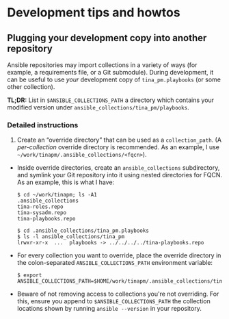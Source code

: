 # Development tips and howtos

## Plugging your development copy into another repository

Ansible repositories may import collections in a variety of ways (for example,
a requirements file, or a Git submodule). During development, it can be useful
to use _your_ development copy of `tina_pm.playbooks` (or some other collection).

**TL;DR:** List in `$ANSIBLE_COLLECTIONS_PATH` a directory which contains
your modified version under `ansible_collections/tina_pm/playbooks`.

### Detailed instructions

1.  Create an “override directory” that can be used as a
    `collection_path`. (A _per-collection_ override directory is recommended.
    As an example, I use `~/work/tinapm/.ansible_collections/<fqcn>`).

  - Inside override directories, create an `ansible_collections` subdirectory,
    and symlink your Git repository into it using nested directories for FQCN.
    As an example, this is what I have:

        $ cd ~/work/tinapm; ls -A1
        .ansible_collections
        tina-roles.repo
        tina-sysadm.repo
        tina-playbooks.repo

        $ cd .ansible_collections/tina_pm.playbooks
        $ ls -l ansible_collections/tina_pm
        lrwxr-xr-x  ...  playbooks -> ../../../../tina-playbooks.repo

   - For every collection you want to override, place the override directory
     in the colon-separated `ANSIBLE_COLLECTIONS_PATH` environment variable:

         $ export ANSIBLE_COLLECTIONS_PATH=$HOME/work/tinapm/.ansible_collections/tina_pm.playbooks

   - Beware of not removing access to collections you're not overriding. For
     this, ensure you append to `$ANSIBLE_COLLECTIONS_PATH` the collection
     locations shown by running `ansible --version` in your repository.
